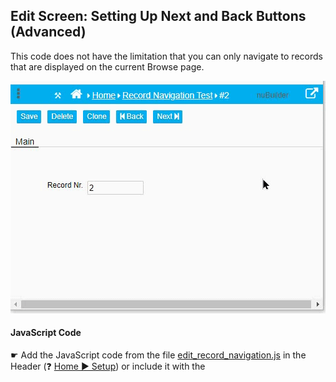 ## Edit Screen: Setting Up Next and Back Buttons (Advanced)

This code does not have the limitation that you can only navigate to records that are displayed on the current Browse page.

<p align="left">
  <img src="screenshots/edit_record_navigator_adv.gif">
</p>

#### JavaScript Code

☛ Add the JavaScript code from the file [edit_record_navigation.js](edit_record_navigation.js) in the Header (❓ [Home ► Setup](/codelib/common/setup_header.gif)) or include it with the <script> tag. Click Save and log in again.

#### PHP Code

1. Create a [Procedure](https://wiki.nubuilder.net/nubuilderforte/index.php/Procedures): Tab Builders -> Procedure -> Add

2. Code: get_edit_record

3. Give it a description. (E.g. Edit Record Navigator: Get Next/Previous Primary Key)

4. Paste the PHP code from the file [edit_record_navigation_procedure.php](edit_record_navigation_procedure.php) to the PHP field.

5. Save

#### Usage

Call the function addNavigationButtons() to display the navigation buttons.

☛ Add this JavaScript to your form's Custom Code field. ❓ [How to add Custom Code](/common/form_add_custom_code_javascript.gif)
```javascript

if (nuFormType() == 'edit') {
   addNavigationButtons();
}
```
